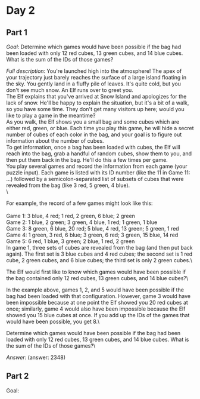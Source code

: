 # Day 2

## Part 1
*Goal*: Determine which games would have been possible if the bag had been loaded with only 12 red cubes, 13 green cubes, and 14 blue cubes.\
What is the sum of the IDs of those games?

*Full description*:
You're launched high into the atmosphere! The apex of your trajectory just barely reaches the surface of a large island floating in the sky. You gently land in a fluffy pile of leaves. It's quite cold, but you don't see much snow. An Elf runs over to greet you.\
The Elf explains that you've arrived at Snow Island and apologizes for the lack of snow. He'll be happy to explain the situation, but it's a bit of a walk, so you have some time. They don't get many visitors up here; would you like to play a game in the meantime?\
As you walk, the Elf shows you a small bag and some cubes which are either red, green, or blue. Each time you play this game, he will hide a secret number of cubes of each color in the bag, and your goal is to figure out information about the number of cubes.\
To get information, once a bag has been loaded with cubes, the Elf will reach into the bag, grab a handful of random cubes, show them to you, and then put them back in the bag. He'll do this a few times per game.\
You play several games and record the information from each game (your puzzle input). Each game is listed with its ID number (like the 11 in Game 11: ...) followed by a semicolon-separated list of subsets of cubes that were revealed from the bag (like 3 red, 5 green, 4 blue).\
\

For example, the record of a few games might look like this:\
\
Game 1: 3 blue, 4 red; 1 red, 2 green, 6 blue; 2 green\
Game 2: 1 blue, 2 green; 3 green, 4 blue, 1 red; 1 green, 1 blue\
Game 3: 8 green, 6 blue, 20 red; 5 blue, 4 red, 13 green; 5 green, 1 red\
Game 4: 1 green, 3 red, 6 blue; 3 green, 6 red; 3 green, 15 blue, 14 red\
Game 5: 6 red, 1 blue, 3 green; 2 blue, 1 red, 2 green\
In game 1, three sets of cubes are revealed from the bag (and then put back again). The first set is 3 blue cubes and 4 red cubes; the second set is 1 red cube, 2 green cubes, and 6 blue cubes; the third set is only 2 green cubes.\

The Elf would first like to know which games would have been possible if the bag contained only 12 red cubes, 13 green cubes, and 14 blue cubes?\

In the example above, games 1, 2, and 5 would have been possible if the bag had been loaded with that configuration. However, game 3 would have been impossible because at one point the Elf showed you 20 red cubes at once; similarly, game 4 would also have been impossible because the Elf showed you 15 blue cubes at once. If you add up the IDs of the games that would have been possible, you get 8.\

Determine which games would have been possible if the bag had been loaded with only 12 red cubes, 13 green cubes, and 14 blue cubes. What is the sum of the IDs of those games?\

*Answer*: (answer: 2348)



## Part 2
Goal: 
